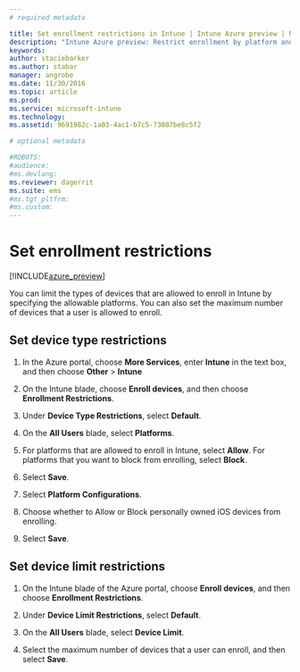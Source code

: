 ```yaml
---
# required metadata

title: Set enrollment restrictions in Intune | Intune Azure preview | Microsoft Docs
description: "Intune Azure preview: Restrict enrollment by platform and set a device enrollment limit in Intune. "
keywords:
author: staciebarker
ms.author: stabar
manager: angrobe
ms.date: 11/30/2016
ms.topic: article
ms.prod:
ms.service: microsoft-intune
ms.technology:
ms.assetid: 9691982c-1a03-4ac1-b7c5-73087be8c5f2

# optional metadata

#ROBOTS:
#audience:
#ms.devlang:
ms.reviewer: dagerrit
ms.suite: ems
#ms.tgt_pltfrm:
#ms.custom:
---
```


# Set enrollment restrictions 

[!INCLUDE[azure_preview](../includes/azure_preview.md)]

You can limit the types of devices that are allowed to enroll in Intune by specifying the allowable platforms. You can also set the maximum number of devices that a user is allowed to enroll.

## Set device type restrictions

1. In the Azure portal, choose **More Services**, enter **Intune** in the text box, and then choose **Other** > **Intune**

2. On the Intune blade, choose **Enroll devices**, and then choose **Enrollment Restrictions**.

3. Under **Device Type Restrictions**, select **Default**.

4. On the **All Users** blade, select **Platforms**.

5. For platforms that are allowed to enroll in Intune, select **Allow**. For platforms that you want to block from enrolling, select **Block**.

6. Select **Save**.

7. Select **Platform Configurations**.

8. Choose whether to Allow or Block personally owned iOS devices from enrolling.

9. Select **Save**.

## Set device limit restrictions

1. On the Intune blade of the Azure portal, choose **Enroll devices**, and then choose **Enrollment Restrictions**.

2. Under **Device Limit Restrictions**, select **Default**.

3. On the **All Users** blade, select **Device Limit**.

4. Select the maximum number of devices that a user can enroll, and then select **Save**.
